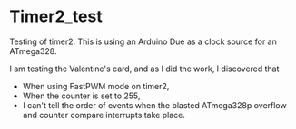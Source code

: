 # Timer2_test
Testing of timer2. This is using an Arduino Due as a clock source for an ATmega328.

I am testing the Valentine's card, and as I did the work, I discovered that

* When using FastPWM mode on timer2,
* When the counter is set to 255,
* I can't tell the order of events when the blasted ATmega328p overflow and counter compare interrupts take place.
